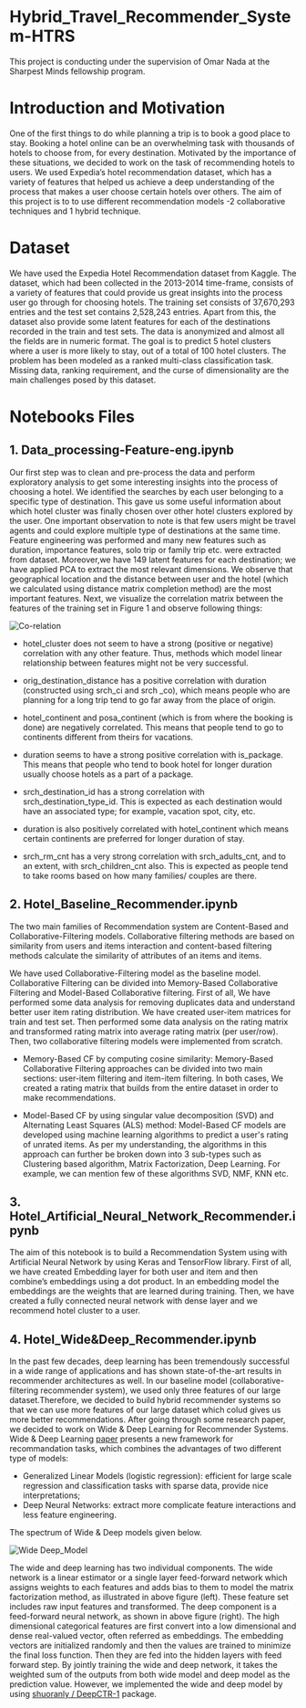 # Hybrid_Travel_Recommender_System-HTRS

This project is conducting under the supervision of Omar Nada at the Sharpest Minds fellowship program.

# Introduction and Motivation

One of the first things to do while planning a trip is to book a good place to stay. Booking a hotel online can be an overwhelming task with thousands of hotels to choose from, for every destination. Motivated by the importance of these situations, we decided to work on the task of recommending hotels to users. We used Expedia’s hotel recommendation dataset, which has a variety of features that helped us achieve a deep understanding of the process that makes a user choose certain hotels over others. The aim of this project is to to use different recommendation models -2 collaborative techniques and 1 hybrid technique. 


# Dataset

We have used the Expedia Hotel Recommendation dataset from Kaggle. The dataset, which had been collected in the 2013-2014 time-frame, consists of a variety of features that could provide us great insights into the process user go through for choosing hotels. The training set consists of 37,670,293 entries and the test set contains 2,528,243 entries. Apart from this, the dataset also provide some latent features for each of the destinations recorded in the train and test sets. The data is anonymized and almost all the fields are in numeric format. The goal is to predict 5 hotel clusters where a user is more likely to stay, out of a total of 100 hotel clusters. The problem has been modeled as a ranked multi-class classification task. Missing data, ranking requirement, and the curse of dimensionality are the main challenges posed by this dataset. 

# Notebooks Files

## 1. Data_processing-Feature-eng.ipynb
Our first step was to clean and pre-process the data and perform exploratory analysis to get some interesting insights into the process of choosing a hotel. We identified the searches by each user belonging to a specific type of destination. This gave us some useful information about which hotel cluster was finally chosen over other hotel clusters explored by the user. One important observation to note is that few users might be travel agents and could explore multiple type of destinations at the same time. Feature engineering was performed and many new features such as duration, importance features, solo trip or family trip etc. were extracted from dataset. Moreover,we have 149 latent features for each destination; we have applied PCA to extract the most relevant dimensions. We observe that geographical location and the distance between user and the hotel (which we calculated using distance matrix completion method) are the most important features. Next, we visualize the correlation matrix between the features of the training set in Figure 1 and observe following things: 


![Co-relation](https://user-images.githubusercontent.com/26486681/112173212-9a0e4c80-8bb2-11eb-8c0d-ca986ce79812.PNG)



-  hotel_cluster does not seem to have a strong (positive or negative) correlation with any other feature. Thus, methods which model linear relationship between features might not be very successful.

- orig_destination_distance has a positive correlation with duration (constructed using srch_ci and srch _co), which means people who are planning for a long trip tend to go far away from the place of origin.

- hotel_continent and posa_continent (which is from where the booking is done) are negatively correlated. This means that people tend to go to continents different from theirs for vacations.


- duration seems to have a strong positive correlation with is_package. This means that people who tend to book hotel for longer duration usually choose hotels as a part of a package.

- srch_destination_id has a strong correlation with srch_destination_type_id. This is expected as each destination would have an associated type; for example, vacation spot, city, etc.

- duration is also positively correlated with hotel_continent which means certain continents are preferred for longer duration of stay.

- srch_rm_cnt has a very strong correlation with srch_adults_cnt, and to an extent, with srch_children_cnt also. This is expected as people tend to take rooms based on how many families/ couples are there.


## 2. Hotel_Baseline_Recommender.ipynb
The two main families of Recommendation system are Content-Based and Collaborative-Filtering models. Collaborative filtering methods are based on similarity from users and items interaction and content-based filtering methods calculate the similarity of attributes of an items and items. 

We have used Collaborative-Filtering model as the baseline model. Collaborative Filtering can be divided into Memory-Based Collaborative Filtering and Model-Based Collaborative filtering. First of all, We have performed some data analysis for removing duplicates data and understand better user item rating distribution. We have created user-item matrices for train and test set. Then performed some data analysis on the rating matrix and transformed rating matrix into average rating matrix (per user/row). Then, two collaborative filtering models were implemented from scratch.

  -    Memory-Based CF by computing cosine similarity: Memory-Based Collaborative Filtering approaches can be divided into two main sections: user-item filtering   and item-item  filtering. In both cases, We created a rating matrix that builds from the entire dataset in order to make recommendations.

   -   Model-Based CF by using singular value decomposition (SVD) and Alternating Least Squares (ALS) method: Model-Based CF models are developed using machine learning algorithms to predict a user's rating of unrated items.  As per my understanding, the algorithms in this approach can further be broken down into 3 sub-types such as Clustering based algorithm, Matrix Factorization, Deep Learning. For example, we can mention few of these algorithms SVD, NMF, KNN etc.

## 3. Hotel_Artificial_Neural_Network_Recommender.ipynb
The aim of this notebook is to build a Recommendation System using with Artificial Neural Network by using Keras and TensorFlow library. First of all, we have created Embedding layer for both user and item and then combine’s embeddings using a dot product. In an embedding model the embeddings are the weights that are learned during training. Then, we have created a fully connected neural network with dense layer and we recommend hotel cluster to a user.

## 4. Hotel_Wide&Deep_Recommender.ipynb 
In the past few decades, deep learning has been tremendously successful in a wide range of applications and has shown state-of-the-art results in recommender architectures as well. In our baseline model (collaborative-filtering recommender system), we used only three features of our large dataset.Therefore, we decided to build hybrid recommender systems so that we can use more features of our large dataset which colud gives us more better recommendations. After going through some research paper, we decided to work on Wide & Deep Learning for Recommender Systems. Wide & Deep Learning [paper](https://arxiv.org/abs/1606.07792)
presents a new framework for recommandation tasks, which combines the advantages of two different type of models: 

  -    Generalized Linear Models (logistic regression): efficient for large scale regression and classification tasks with sparse data, provide nice interpretations;
  -    Deep Neural Networks: extract more complicate feature interactions and less feature engineering.
  
  The spectrum of Wide & Deep models given below.
  
  
![Wide Deep_Model](https://user-images.githubusercontent.com/26486681/112028732-bb5d3300-8af5-11eb-945b-8dfbc53cdaac.png)

 
The wide and deep learning has two individual components. The wide network is a linear estimator or a single layer feed-forward network which assigns weights to each features and adds bias to them to model the matrix factorization method, as illustrated in above figure (left). These feature set includes raw input features and transformed. The deep component is a feed-forward neural network, as shown in above figure (right). The high dimensional categorical features are first convert into a low dimensional and dense real-valued vector, often referred as embeddings. The embedding vectors are initialized randomly and then the values are trained to minimize the final loss function. Then they are fed into the hidden layers with feed forward step. By jointly training the wide and deep network, it takes the weighted sum of the outputs from both wide model and deep model as the prediction value. However, we implemented the wide and deep model by using [shuoranly
/
DeepCTR-1](https://github.com/shuoranly/DeepCTR-1) package.
